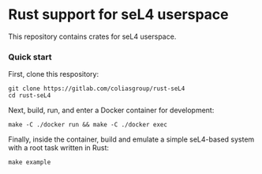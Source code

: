 # Rust support for seL4 userspace

This repository contains crates for seL4 userspace.

### Quick start

First, clone this respository:

```
git clone https://gitlab.com/coliasgroup/rust-seL4
cd rust-seL4
```

Next, build, run, and enter a Docker container for development:

```
make -C ./docker run && make -C ./docker exec
```

Finally, inside the container, build and emulate a simple seL4-based system with a root task written in Rust:

```
make example
```
